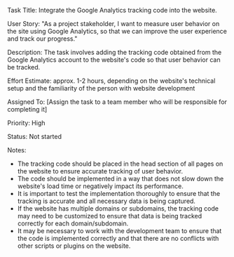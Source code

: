 Task Title: Integrate the Google Analytics tracking code into the website.

User Story: "As a project stakeholder, I want to measure user behavior on the site using Google Analytics, so that we can improve the user experience and track our progress."

Description: The task involves adding the tracking code obtained from the Google Analytics account to the website's code so that user behavior can be tracked. 

Effort Estimate: approx. 1-2 hours, depending on the website's technical setup and the familiarity of the person with website development

Assigned To: [Assign the task to a team member who will be responsible for completing it]

Priority: High

Status: Not started

Notes:
* The tracking code should be placed in the head section of all pages on the website to ensure accurate tracking of user behavior.
* The code should be implemented in a way that does not slow down the website's load time or negatively impact its performance.
* It is important to test the implementation thoroughly to ensure that the tracking is accurate and all necessary data is being captured.
* If the website has multiple domains or subdomains, the tracking code may need to be customized to ensure that data is being tracked correctly for each domain/subdomain.
* It may be necessary to work with the development team to ensure that the code is implemented correctly and that there are no conflicts with other scripts or plugins on the website.